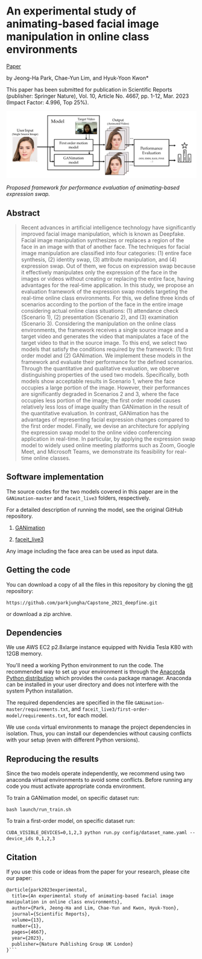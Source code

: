 # An experimental study of animating‑based facial image manipulation in online class environments

[Paper](https://www.nature.com/articles/s41598-023-31408-y)

by
Jeong-Ha Park, 
Chae-Yun Lim, and Hyuk-Yoon Kwon*



This paper has been submitted for publication in Scientific Reports (publisher: Springer Nature), Vol. 10, Article No. 4667, pp. 1-12, Mar. 2023 (Impact Factor:  4.996, Top 25%).


![](fig.png)

*Proposed framework for performance evaluation of animating-based expression swap.*


## Abstract

> Recent advances in artificial intelligence technology have significantly improved facial image
manipulation, which is known as Deepfake. Facial image manipulation synthesizes or replaces a region
of the face in an image with that of another face. The techniques for facial image manipulation are
classified into four categories: (1) entire face synthesis, (2) identity swap, (3) attribute manipulation,
and (4) expression swap. Out of them, we focus on expression swap because it effectively manipulates
only the expression of the face in the images or videos without creating or replacing the entire face,
having advantages for the real-time application. In this study, we propose an evaluation framework
of the expression swap models targeting the real-time online class environments. For this, we
define three kinds of scenarios according to the portion of the face in the entire image considering
actual online class situations: (1) attendance check (Scenario 1), (2) presentation (Scenario 2), and
(3) examination (Scenario 3). Considering the manipulation on the online class environments, the
framework receives a single source image and a target video and generates the video that manipulates
a face of the target video to that in the source image. To this end, we select two models that satisfy
the conditions required by the framework: (1) first order model and (2) GANimation. We implement
these models in the framework and evaluate their performance for the defined scenarios. Through
the quantitative and qualitative evaluation, we observe distinguishing properties of the used two
models. Specifically, both models show acceptable results in Scenario 1, where the face occupies a
large portion of the image. However, their performances are significantly degraded in Scenarios 2
and 3, where the face occupies less portion of the image; the first order model causes relatively
less loss of image quality than GANimation in the result of the quantitative evaluation. In contrast,
GANimation has the advantages of representing facial expression changes compared to the first order
model. Finally, we devise an architecture for applying the expression swap model to the online video
conferencing application in real-time. In particular, by applying the expression swap model to widely
used online meeting platforms such as Zoom, Google Meet, and Microsoft Teams, we demonstrate its
feasibility for real-time online classes.


## Software implementation


The source codes for the two models covered in this paper are in the `GANimation-master` and `faceit_live3` folders, respectively.

For a detailed description of running the model, see the original GitHub repository.

1. [GANimation](https://github.com/albertpumarola/GANimation)

2. [faceit_live3](https://github.com/alew3/faceit_live3)


Any image including the face area can be used as input data.

## Getting the code

You can download a copy of all the files in this repository by cloning the
[git](https://git-scm.com/) repository:

    https://github.com/parkjungha/Capstone_2021_deepfine.git

or download a zip archive.



## Dependencies

We use AWS EC2 p2.8xlarge instance equipped with Nvidia Tesla K80 with 12GB memory.

You'll need a working Python environment to run the code.
The recommended way to set up your environment is through the
[Anaconda Python distribution](https://www.anaconda.com/download/) which
provides the `conda` package manager.
Anaconda can be installed in your user directory and does not interfere with
the system Python installation.


The required dependencies are specified in the file `GANimation-master/requirements.txt`, and `faceit_live3/first-order-model/requirements.txt`, for each model. 

We use `conda` virtual environments to manage the project dependencies in
isolation.
Thus, you can install our dependencies without causing conflicts with your
setup (even with different Python versions).


## Reproducing the results

Since the two models operate independently, we recommend using two anaconda virtual environments to avoid some conflicts.
Before running any code you must activate appropriate conda environment.

To train a GANimation model, on specific dataset run:

    bash launch/run_train.sh


To train a first-order model, on specific dataset run:

    CUDA_VISIBLE_DEVICES=0,1,2,3 python run.py config/dataset_name.yaml --device_ids 0,1,2,3





## Citation
If you use this code or ideas from the paper for your research, please cite our paper:
```
@article{park2023experimental,
  title={An experimental study of animating-based facial image manipulation in online class environments},
  author={Park, Jeong-Ha and Lim, Chae-Yun and Kwon, Hyuk-Yoon},
  journal={Scientific Reports},
  volume={13},
  number={1},
  pages={4667},
  year={2023},
  publisher={Nature Publishing Group UK London}
}```

